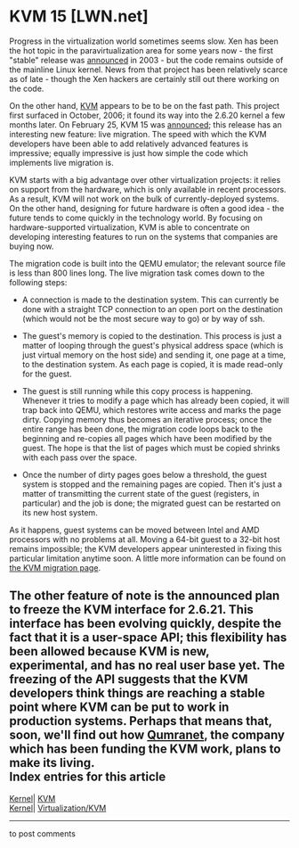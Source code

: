 # KVM 15 [LWN.net]

Progress in the virtualization world sometimes seems slow. Xen has been the hot topic in the paravirtualization area for some years now - the first "stable" release was [announced](http://lwn.net/Articles/52033/) in 2003 - but the code remains outside of the mainline Linux kernel. News from that project has been relatively scarce as of late - though the Xen hackers are certainly still out there working on the code. 

On the other hand, [KVM](http://lwn.net/Articles/216794/) appears to be to be on the fast path. This project first surfaced in October, 2006; it found its way into the 2.6.20 kernel a few months later. On February 25, KVM 15 was [announced](http://lwn.net/Articles/223754/); this release has an interesting new feature: live migration. The speed with which the KVM developers have been able to add relatively advanced features is impressive; equally impressive is just how simple the code which implements live migration is. 

KVM starts with a big advantage over other virtualization projects: it relies on support from the hardware, which is only available in recent processors. As a result, KVM will not work on the bulk of currently-deployed systems. On the other hand, designing for future hardware is often a good idea - the future tends to come quickly in the technology world. By focusing on hardware-supported virtualization, KVM is able to concentrate on developing interesting features to run on the systems that companies are buying now. 

The migration code is built into the QEMU emulator; the relevant source file is less than 800 lines long. The live migration task comes down to the following steps: 

  * A connection is made to the destination system. This can currently be done with a straight TCP connection to an open port on the destination (which would not be the most secure way to go) or by way of ssh. 

  * The guest's memory is copied to the destination. This process is just a matter of looping through the guest's physical address space (which is just virtual memory on the host side) and sending it, one page at a time, to the destination system. As each page is copied, it is made read-only for the guest. 

  * The guest is still running while this copy process is happening. Whenever it tries to modify a page which has already been copied, it will trap back into QEMU, which restores write access and marks the page dirty. Copying memory thus becomes an iterative process; once the entire range has been done, the migration code loops back to the beginning and re-copies all pages which have been modified by the guest. The hope is that the list of pages which must be copied shrinks with each pass over the space. 

  * Once the number of dirty pages goes below a threshold, the guest system is stopped and the remaining pages are copied. Then it's just a matter of transmitting the current state of the guest (registers, in particular) and the job is done; the migrated guest can be restarted on its new host system. 




As it happens, guest systems can be moved between Intel and AMD processors with no problems at all. Moving a 64-bit guest to a 32-bit host remains impossible; the KVM developers appear uninterested in fixing this particular limitation anytime soon. A little more information can be found on [the KVM migration page](http://kvm.qumranet.com/kvmwiki/Migration). 

The other feature of note is the announced plan to freeze the KVM interface for 2.6.21. This interface has been evolving quickly, despite the fact that it is a user-space API; this flexibility has been allowed because KVM is new, experimental, and has no real user base yet. The freezing of the API suggests that the KVM developers think things are reaching a stable point where KVM can be put to work in production systems. Perhaps that means that, soon, we'll find out how [Qumranet](http://qumranet.com/), the company which has been funding the KVM work, plans to make its living.  
Index entries for this article  
---  
[Kernel](/Kernel/Index)| [KVM](/Kernel/Index#KVM)  
[Kernel](/Kernel/Index)| [Virtualization/KVM](/Kernel/Index#Virtualization-KVM)  
  


* * *

to post comments 
